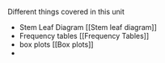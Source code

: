 Different things covered in this unit



- Stem Leaf Diagram [[Stem leaf diagram]]
- Frequency tables [[Frequency Tables]]
- box plots [[Box plots]]
- 